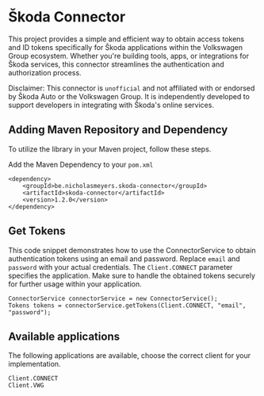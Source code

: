 # Škoda Connector
This project provides a simple and efficient way to obtain access tokens and ID tokens specifically for Škoda applications within the Volkswagen Group ecosystem.
Whether you're building tools, apps, or integrations for Škoda services, this connector streamlines the authentication and authorization process.

Disclaimer: This connector is `unofficial` and not affiliated with or endorsed by Škoda Auto or the Volkswagen Group.
It is independently developed to support developers in integrating with Škoda's online services.

## Adding Maven Repository and Dependency

To utilize the library in your Maven project, follow these steps.

Add the Maven Dependency to your `pom.xml`

```
<dependency>
    <groupId>be.nicholasmeyers.skoda-connector</groupId>
    <artifactId>skoda-connector</artifactId>
    <version>1.2.0</version>
</dependency>
```

## Get Tokens

This code snippet demonstrates how to use the ConnectorService to obtain authentication tokens using an email and
password.
Replace `email` and `password` with your actual credentials.
The `Client.CONNECT` parameter specifies the application.
Make sure to handle the obtained tokens securely for further usage within your application.

```
ConnectorService connectorService = new ConnectorService();
Tokens tokens = connectorService.getTokens(Client.CONNECT, "email", "password");
```

## Available applications

The following applications are available, choose the correct client for your implementation.

```
Client.CONNECT
Client.VWG
```
